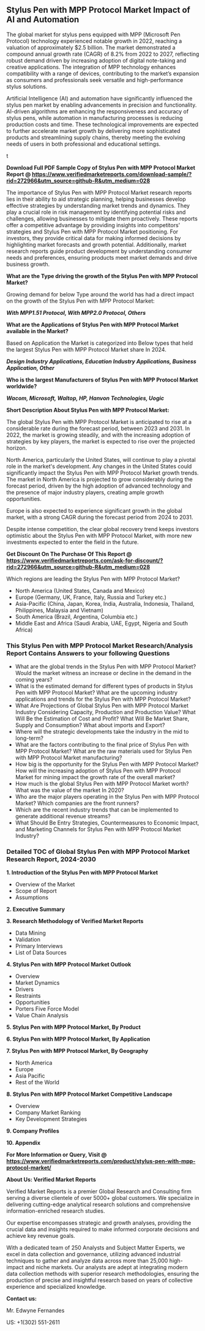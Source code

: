<h2>Stylus Pen with MPP Protocol Market Impact of AI and Automation</h2><p>The global market for stylus pens equipped with MPP (Microsoft Pen Protocol) technology experienced notable growth in 2022, reaching a valuation of approximately $2.5 billion. The market demonstrated a compound annual growth rate (CAGR) of 8.2% from 2022 to 2027, reflecting robust demand driven by increasing adoption of digital note-taking and creative applications. The integration of MPP technology enhances compatibility with a range of devices, contributing to the market’s expansion as consumers and professionals seek versatile and high-performance stylus solutions.</p><p>Artificial Intelligence (AI) and automation have significantly influenced the stylus pen market by enabling advancements in precision and functionality. AI-driven algorithms are enhancing the responsiveness and accuracy of stylus pens, while automation in manufacturing processes is reducing production costs and time. These technological improvements are expected to further accelerate market growth by delivering more sophisticated products and streamlining supply chains, thereby meeting the evolving needs of users in both professional and educational settings.</p>t</p><p id="" class=""><strong>Download Full PDF Sample Copy of Stylus Pen with MPP Protocol Market Report @ <a href="https://www.verifiedmarketreports.com/download-sample/?rid=272966&utm_source=github-R&utm_medium=028" target="_blank">https://www.verifiedmarketreports.com/download-sample/?rid=272966&utm_source=github-R&utm_medium=028</a></strong></p><p>The importance of&nbsp;Stylus Pen with MPP Protocol Market research reports lies in their ability to aid strategic planning, helping businesses develop effective strategies by understanding market trends and dynamics. They play a crucial role in risk management by identifying potential risks and challenges, allowing businesses to mitigate them proactively. These reports offer a competitive advantage by providing insights into competitors' strategies and Stylus Pen with MPP Protocol Market positioning. For investors, they provide critical data for making informed decisions by highlighting market forecasts and growth potential. Additionally, market research reports guide product development by understanding consumer needs and preferences, ensuring products meet market demands and drive business growth.</p><p><strong>What are the&nbsp;Type driving the growth of the Stylus Pen with MPP Protocol Market?</strong></p><p id="" class="">Growing demand for below Type around the world has had a direct impact on the growth of the Stylus Pen with MPP Protocol Market:</p><em><strong>With MPP1.51 Protocol, With MPP2.0 Protocol, Others</strong></em></p><strong>What are the&nbsp;Applications&nbsp;of Stylus Pen with MPP Protocol Market available in the Market?</strong></p><p id="" class="">Based on Application the Market is categorized into Below types that held the largest Stylus Pen with MPP Protocol Market share In 2024.</p><em><strong>Design Industry Applications, Education Industry Applications, Business Application, Other</strong></em></p><strong>Who is the largest Manufacturers of Stylus Pen with MPP Protocol Market worldwide?</strong></p><p><em><strong>Wacom, Microsoft, Waltop, HP, Hanvon Technologies, Uogic</strong></em></p><p id="" class=""><strong>Short Description About Stylus Pen with MPP Protocol Market:</strong></p><p>The global Stylus Pen with MPP Protocol Market is anticipated to rise at a considerable rate during the forecast period, between 2023 and 2031. In 2022, the market is growing steadily, and with the increasing adoption of strategies by key players, the market is expected to rise over the projected horizon.</p><p>North America, particularly the United States, will continue to play a pivotal role in the market's development. Any changes in the United States could significantly impact the Stylus Pen with MPP Protocol Market growth trends. The market in North America is projected to grow considerably during the forecast period, driven by the high adoption of advanced technology and the presence of major industry players, creating ample growth opportunities.</p><p>Europe is also expected to experience significant growth in the global market, with a strong CAGR during the forecast period from 2024 to 2031.</p><p>Despite intense competition, the clear global recovery trend keeps investors optimistic about the Stylus Pen with MPP Protocol Market, with more new investments expected to enter the field in the future.</p><p id="" class=""><strong>Get Discount On The Purchase Of This Report @ <a href="https://www.verifiedmarketreports.com/ask-for-discount/?rid=272966&utm_source=github-R&utm_medium=028" target="_blank">https://www.verifiedmarketreports.com/ask-for-discount/?rid=272966&utm_source=github-R&utm_medium=028</a></strong></p>Which regions are leading the Stylus Pen with MPP Protocol Market?</p><ul><li>North America (United States, Canada and Mexico)</li><li>Europe (Germany, UK, France, Italy, Russia and Turkey etc.)</li><li>Asia-Pacific (China, Japan, Korea, India, Australia, Indonesia, Thailand, Philippines, Malaysia and Vietnam)</li><li>South America (Brazil, Argentina, Columbia etc.)</li><li>Middle East and Africa (Saudi Arabia, UAE, Egypt, Nigeria and South Africa)</li></ul><h3 id="" class="">This Stylus Pen with MPP Protocol Market Research/Analysis Report Contains Answers to your following Questions</h3><ul><li>What are the global trends in the Stylus Pen with MPP Protocol Market? Would the market witness an increase or decline in the demand in the coming years?</li><li>What is the estimated demand for different types of products in Stylus Pen with MPP Protocol Market? What are the upcoming industry applications and trends for the Stylus Pen with MPP Protocol Market?</li><li>What Are Projections of Global Stylus Pen with MPP Protocol Market Industry Considering Capacity, Production and Production Value? What Will Be the Estimation of Cost and Profit? What Will Be Market Share, Supply and Consumption? What about imports and Export?</li><li>Where will the strategic developments take the industry in the mid to long-term?</li><li>What are the factors contributing to the final price of Stylus Pen with MPP Protocol Market? What are the raw materials used for Stylus Pen with MPP Protocol Market manufacturing?</li><li>How big is the opportunity for the Stylus Pen with MPP Protocol Market? How will the increasing adoption of Stylus Pen with MPP Protocol Market for mining impact the growth rate of the overall market?</li><li>How much is the global Stylus Pen with MPP Protocol Market worth? What was the value of the market In 2020?</li><li>Who are the major players operating in the Stylus Pen with MPP Protocol Market? Which companies are the front runners?</li><li>Which are the recent industry trends that can be implemented to generate additional revenue streams?</li><li>What Should Be Entry Strategies, Countermeasures to Economic Impact, and Marketing Channels for Stylus Pen with MPP Protocol Market Industry?</li></ul><h3 id="" class="">Detailed TOC of Global Stylus Pen with MPP Protocol Market Research Report, 2024-2030</h3><p id="" class=""><strong>1. Introduction of the Stylus Pen with MPP Protocol Market</strong></p><ul><li>Overview of the Market</li><li>Scope of Report</li><li>Assumptions</li></ul><p id="" class=""><strong>2. Executive Summary</strong></p><p id="" class=""><strong>3. Research Methodology of Verified Market Reports</strong></p><ul><li>Data Mining</li><li>Validation</li><li>Primary Interviews</li><li>List of Data Sources</li></ul><p id="" class=""><strong>4. Stylus Pen with MPP Protocol Market Outlook</strong></p><ul><li>Overview</li><li>Market Dynamics</li><li>Drivers</li><li>Restraints</li><li>Opportunities</li><li>Porters Five Force Model</li><li>Value Chain Analysis</li></ul><p id="" class=""><strong>5. Stylus Pen with MPP Protocol Market, By Product</strong></p><p id="" class=""><strong>6. Stylus Pen with MPP Protocol Market, By Application</strong></p><p id="" class=""><strong>7. Stylus Pen with MPP Protocol Market, By Geography</strong></p><ul><li>North America</li><li>Europe</li><li>Asia Pacific</li><li>Rest of the World</li></ul><p id="" class=""><strong>8. Stylus Pen with MPP Protocol Market Competitive Landscape</strong></p><ul><li>Overview</li><li>Company Market Ranking</li><li>Key Development Strategies</li></ul><p id="" class=""><strong>9. Company Profiles</strong></p><p id="" class=""><strong>10. Appendix</strong></p><p id="" class=""><strong>For More Information or Query, Visit @ <a href="https://www.verifiedmarketreports.com/product/stylus-pen-with-mpp-protocol-market/" target="_blank">https://www.verifiedmarketreports.com/product/stylus-pen-with-mpp-protocol-market/</a></strong></p><p id="" class=""><strong>About Us: Verified Market Reports</strong></p><p id="" class="">Verified Market Reports is a premier Global Research and Consulting firm serving a diverse clientele of over 5000+ global customers. We specialize in delivering cutting-edge analytical research solutions and comprehensive information-enriched research studies.</p><p id="" class="">Our expertise encompasses strategic and growth analyses, providing the crucial data and insights required to make informed corporate decisions and achieve key revenue goals.</p><p id="" class="">With a dedicated team of 250 Analysts and Subject Matter Experts, we excel in data collection and governance, utilizing advanced industrial techniques to gather and analyze data across more than 25,000 high-impact and niche markets. Our analysts are adept at integrating modern data collection methods with superior research methodologies, ensuring the production of precise and insightful research based on years of collective experience and specialized knowledge.</p><p id="" class=""><strong>Contact us:</strong></p><p id="" class="">Mr. Edwyne Fernandes</p><p id="" class="">US: +1(302) 551-2611</p>